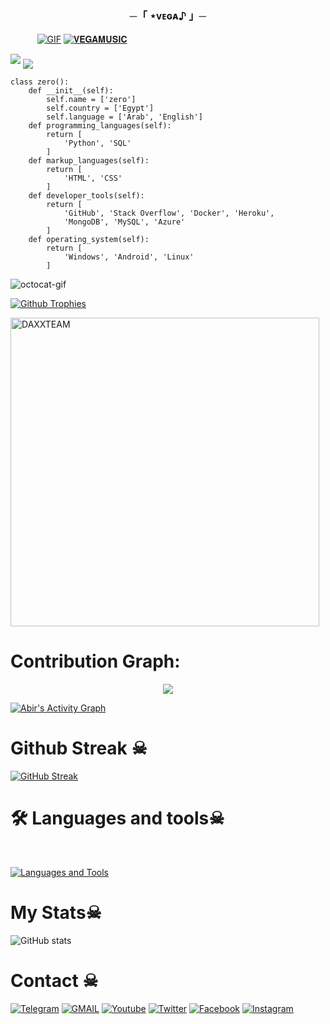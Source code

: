 <h3 align="center">
    ─「 ⋆ᴠᴇɢᴀ♪ 」─
</h3>
 
 
 ㅤ ㅤㅤ[![GIF](https://github.com/ZER0X77/ZER0X77/blob/main/ZER0X77.gif)](https://github.com/ZER0X77)
   [![𝐕𝐄𝐆𝐀𝐌𝐔𝐒𝐈𝐂](https://github-stats-alpha.vercel.app/api?username=ZER0X77 "ZER0X77")](https://github-stats-alpha.vercel.app/api?username=ZER0X77 "ZER0X77")
                                                          
  
<img src="https://readme-typing-svg.herokuapp.com?color=00FF00&width=420&lines=🌿+𝐕𝐄𝐆𝐀𝐌𝐔𝐒𝐈𝐂+🌱">


<!--
**ZER0X77/ZER0X77** is a ✨ _special_ ✨ repository because its `README.md` (this file) appears on your GitHub profile.



<p align="center">
    <b>ᴠɪsɪᴛᴏʀs</b><br>
 -->    <img align="middle" src="https://profile-counter.glitch.me/ZER0X77/count.svg" />
</p>
<!---
ZER0X77/ZER0X77 is a ✨ special ✨ repository because its `README.md` (this file) appears on your GitHub profile.
You can click the Preview link to take a look at your changes.
--->

```
class zero():
    def __init__(self):
        self.name = ['zero']
        self.country = ['Egypt']
        self.language = ['Arab', 'English']
    def programming_languages(self):
        return [
            'Python', 'SQL'
        ]
    def markup_languages(self):
        return [
            'HTML', 'CSS'
        ]
    def developer_tools(self):
        return [
            'GitHub', 'Stack Overflow', 'Docker', 'Heroku',
            'MongoDB', 'MySQL', 'Azure'
        ]
    def operating_system(self):
        return [
            'Windows', 'Android', 'Linux'
        ]
```

<img src="https://octodex.github.com/images/daftpunktocat-thomas.gif" id="octocat" alt="octocat-gif" />





  [![Github Trophies](https://github-profile-trophy.vercel.app/?username=ZER0X77&theme=transparent&no-bg=true&margin-w=15&margin-h=10&row=1&column=6&count_private=true)](https://ZER0X77.me)
  
  

<p><img width="494" align="center" src="https://github-readme-stats.vercel.app/api/top-langs?username=DAXXTEAM&show_icons=true&locale=en&layout=compact" alt="DAXXTEAM" /></p>

# Contribution Graph:


<p align="center">
  <a href="https://github.com/ZER0X77">
    <img src="https://github-readme-streak-stats.herokuapp.com/?user=ZER0X77#version3"/>
  </a>
</p>
<a href="https://github.com/ZER0X77"><img alt="Abir's Activity Graph" src="https://ghactivity.mrayush.me/graph?username=ZER0X77&bg_color=1F222E&color=F8D866&line=F85D7F&point=FFFFFF&hide_border=true" /></a>



# Github Streak ☠︎︎

  [![GitHub Streak](https://streak-stats.demolab.com?user=ZER0X77&theme=radical&border_radius=5&date_format=j%20M%5B%20Y%5D&fire=FF8100)](https://ZER0X77.me)

# 🛠️ Languages and tools☠︎︎
</br>

[![Languages and Tools](https://skillicons.dev/icons?i=androidstudio,bash,vscode,docker,git,github,linux,heroku,arduino,redis,mongodb,java,html,py,c,ts,js,deno,flutter,fastapi&perline=10)](https://ZER0X77.me)



# My Stats☠︎︎
![ GitHub stats](https://github-readme-stats.vercel.app/api?username=ZER0X77&show_icons=true&theme=radical)

# Contact ☠︎︎
<a href="https://t.me/cyberdaxx"><img title="Telegram" src="https://img.shields.io/badge/Telegram-%23000000.svg?&style=for-the-badge&logo=telegram&logoColor=61DAFB"></a>
<a href="https://mail.google.com/mail/?view=cm&fs=1&to=thebotolbaba@gmail.com"><img title="GMAIL" src="https://img.shields.io/badge/Gmail-D14836?style=for-the-badge&logo=gmail&logoColor=white"></a>
<a href="https://youtube.com/cyberdaxx"><img title="Youtube" src="https://img.shields.io/badge/youtube-%230077B5.svg?&style=for-the-badge&logo=youtube&logoColor=white"></a>
<a href="https://twitter.com/"><img title="Twitter" src="https://img.shields.io/badge/Twitter-12100E?style=for-the-badge&logo=twitter&logoColor=white"></a>
<a href="https://facebook.com/"><img title="Facebook" src="https://img.shields.io/badge/facebook-%231877F2.svg?&style=for-the-badge&logo=facebook&logoColor=white"></a>
<a href="https://instagram.com/ZER0X77"><img title="Instagram" src="https://img.shields.io/badge/instagram-%23E4405F.svg?&style=for-the-badge&logo=instagram&logoColor=white"></a>
